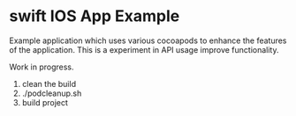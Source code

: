 # swift IOS App Example

Example application which uses various cocoapods to enhance the features of the application. This is a experiment in API usage
improve functionality. 

Work in progress. 

1. clean the build
2. ./podcleanup.sh
3. build project


